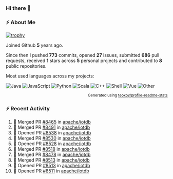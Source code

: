 ### Hi there 👋

### :zap: About Me

[![trophy](https://github-profile-trophy.vercel.app/?username=HTHou&theme=onedark)](https://github.com/ryo-ma/github-profile-trophy)
   
Joined Github **5** years ago.

Since then I pushed **773** commits, opened **27** issues, submitted **686** pull requests, received **1** stars across **5** personal projects and contributed to **8** public repositories.

Most used languages across my projects:

![Java](https://img.shields.io/static/v1?style=flat-square&label=%E2%A0%80&color=555&labelColor=%23b07219&message=Java%EF%B8%B194.4%25)
![JavaScript](https://img.shields.io/static/v1?style=flat-square&label=%E2%A0%80&color=555&labelColor=%23f1e05a&message=JavaScript%EF%B8%B11.4%25)
![Python](https://img.shields.io/static/v1?style=flat-square&label=%E2%A0%80&color=555&labelColor=%233572A5&message=Python%EF%B8%B10.7%25)
![Scala](https://img.shields.io/static/v1?style=flat-square&label=%E2%A0%80&color=555&labelColor=%23c22d40&message=Scala%EF%B8%B10.6%25)
![C++](https://img.shields.io/static/v1?style=flat-square&label=%E2%A0%80&color=555&labelColor=%23f34b7d&message=C%2B%2B%EF%B8%B10.6%25)
![Shell](https://img.shields.io/static/v1?style=flat-square&label=%E2%A0%80&color=555&labelColor=%2389e051&message=Shell%EF%B8%B10.4%25)
![Vue](https://img.shields.io/static/v1?style=flat-square&label=%E2%A0%80&color=555&labelColor=%2341b883&message=Vue%EF%B8%B10.3%25)
![Other](https://img.shields.io/static/v1?style=flat-square&label=%E2%A0%80&color=555&labelColor=%23ededed&message=Other%EF%B8%B11.2%25)

<p align="right"><sub>Generated using <a href="https://github.com/marketplace/actions/profile-readme-stats">teoxoy/profile-readme-stats</a></sub></p>


<!--![](https://github.com/HTHou/HTHou/blob/output/github-contribution-grid-snake.svg)-->

<!--![Haonan Hou's github stats](https://github-readme-stats.vercel.app/api?username=HTHou&count_private=true&show_icons=true&theme=onedark)-->

<!--![Haonan Hou's wakatime stats](https://github-readme-stats.vercel.app/api/wakatime?username=HTHou&layout=compact&theme=onedark)-->

<!--![Top Langs](https://github-readme-stats.vercel.app/api/top-langs/?username=HTHou&theme=onedark&layout=compact)-->

### :zap: Recent Activity
<!--START_SECTION:activity-->
1. 🎉 Merged PR [#8465](https://github.com/apache/iotdb/pull/8465) in [apache/iotdb](https://github.com/apache/iotdb)
2. 🎉 Merged PR [#8491](https://github.com/apache/iotdb/pull/8491) in [apache/iotdb](https://github.com/apache/iotdb)
3. 💪 Opened PR [#8538](https://github.com/apache/iotdb/pull/8538) in [apache/iotdb](https://github.com/apache/iotdb)
4. 🎉 Merged PR [#8530](https://github.com/apache/iotdb/pull/8530) in [apache/iotdb](https://github.com/apache/iotdb)
5. 💪 Opened PR [#8528](https://github.com/apache/iotdb/pull/8528) in [apache/iotdb](https://github.com/apache/iotdb)
6. 🎉 Merged PR [#8518](https://github.com/apache/iotdb/pull/8518) in [apache/iotdb](https://github.com/apache/iotdb)
7. 🎉 Merged PR [#8478](https://github.com/apache/iotdb/pull/8478) in [apache/iotdb](https://github.com/apache/iotdb)
8. 🎉 Merged PR [#8513](https://github.com/apache/iotdb/pull/8513) in [apache/iotdb](https://github.com/apache/iotdb)
9. 💪 Opened PR [#8513](https://github.com/apache/iotdb/pull/8513) in [apache/iotdb](https://github.com/apache/iotdb)
10. 💪 Opened PR [#8511](https://github.com/apache/iotdb/pull/8511) in [apache/iotdb](https://github.com/apache/iotdb)
<!--END_SECTION:activity-->

<!--
**HTHou/HTHou** is a ✨ _special_ ✨ repository because its `README.md` (this file) appears on your GitHub profile.

Here are some ideas to get you started:

- 🔭 I’m currently working on ...
- 🌱 I’m currently learning ...
- 👯 I’m looking to collaborate on ...
- 🤔 I’m looking for help with ...
- 💬 Ask me about ...
- 📫 How to reach me: ...
- 😄 Pronouns: ...
- ⚡ Fun fact: ...
-->
